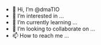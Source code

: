 - 👋 Hi, I’m @dmaTIO
- 👀 I’m interested in ...
- 🌱 I’m currently learning ...
- 💞️ I’m looking to collaborate on ...
- 📫 How to reach me ...

<!---
dmaTIO/dmaTIO is a ✨ special ✨ repository because its `README.md` (this file) appears on your GitHub profile.
You can click the Preview link to take a look at your changes.
--->
